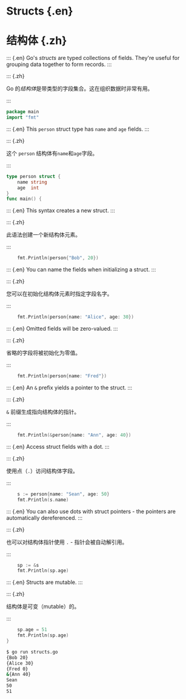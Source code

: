 
# Structs {.en}

# 结构体 {.zh}

::: {.en}
Go's _structs_ are typed collections of fields.
They're useful for grouping data together to form
records.
:::

::: {.zh}

Go 的*结构体*是带类型的字段集合。这在组织数据时非常有用。

:::

```go
package main
import "fmt"
```

::: {.en}
This `person` struct type has `name` and `age` fields.
:::

::: {.zh}

这个 `person` 结构体有`name`和`age`字段。

:::

```go
type person struct {
	name string
	age  int
}
func main() {
```

::: {.en}
This syntax creates a new struct.
:::

::: {.zh}

此语法创建一个新结构体元素。

:::

```go
	fmt.Println(person{"Bob", 20})
```

::: {.en}
You can name the fields when initializing a struct.
:::

::: {.zh}

您可以在初始化结构体元素时指定字段名字。

:::

```go
	fmt.Println(person{name: "Alice", age: 30})
```

::: {.en}
Omitted fields will be zero-valued.
:::

::: {.zh}

省略的字段将被初始化为零值。

:::

```go
	fmt.Println(person{name: "Fred"})
```

::: {.en}
An `&` prefix yields a pointer to the struct.
:::

::: {.zh}

`&` 前缀生成指向结构体的指针。

:::

```go
	fmt.Println(&person{name: "Ann", age: 40})
```

::: {.en}
Access struct fields with a dot.
:::

::: {.zh}

使用点（`.`）访问结构体字段。

:::

```go
	s := person{name: "Sean", age: 50}
	fmt.Println(s.name)
```

::: {.en}
You can also use dots with struct pointers - the
pointers are automatically dereferenced.
:::

::: {.zh}

也可以对结构体指针使用 `.` - 指针会被自动解引用。

:::

```go
	sp := &s
	fmt.Println(sp.age)
```

::: {.en}
Structs are mutable.
:::

::: {.zh}

结构体是可变（mutable）的。

:::

```go
	sp.age = 51
	fmt.Println(sp.age)
}
```

```bash
$ go run structs.go
{Bob 20}
{Alice 30}
{Fred 0}
&{Ann 40}
Sean
50
51
```
